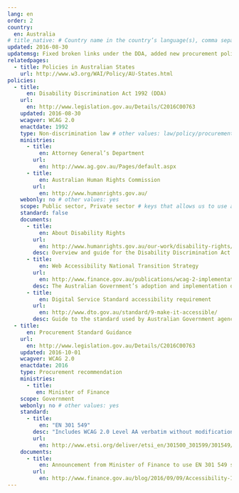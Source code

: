 ```yaml
---
lang: en
order: 2
country:
  en: Australia
# title_native: # Country name in the country’s language(s), comma separated. For Switzerland: Schweiz, Suisse, Svizzera, Svizra
updated: 2016-08-30
updatemsg: Fixed broken links under the DDA, added new procurement policy announced by the Minister of Finance.
relatedpages:
  - title: Policies in Australian States
    url: http://www.w3.org/WAI/Policy/AU-States.html
policies:
  - title:
      en: Disability Discrimination Act 1992 (DDA)
    url:
      en: http://www.legislation.gov.au/Details/C2016C00763
    updated: 2016-08-30
    wcagver: WCAG 2.0
    enactdate: 1992
    type: Non-discrimination law # other values: law/policy/procurement
    ministries:
      - title:
          en: Attorney General’s Department
        url:
          en: http://www.ag.gov.au/Pages/default.aspx
      - title:
          en: Australian Human Rights Commission
        url:
          en: http://www.humanrights.gov.au/
    webonly: no # other values: yes
    scope: Public sector, Private sector # keys that allows us to use any combination
    standard: false
    documents:
      - title:
          en: About Disability Rights
        url:
          en: http://www.humanrights.gov.au/our-work/disability-rights/about-disability-rights
        desc: Overview and guide for the Disability Discrimination Act
      - title:
          en: Web Accessibility National Transition Strategy
        url:
          en: http://www.finance.gov.au/publications/wcag-2-implementation/
        desc: The Australian Government’s adoption and implementation of Web content Accessibility Guidelines version 2.0 (WCAG 2.0) Level AA
      - title:
          en: Digital Service Standard accessibility requirement
        url:
          en: http://www.dto.gov.au/standard/9-make-it-accessible/
        desc: Guide to the standard used by Australian Government agencies for digital services.
  - title:
      en: Procurement Standard Guidance
    url:
      en: http://www.legislation.gov.au/Details/C2016C00763
    updated: 2016-10-01
    wcagver: WCAG 2.0
    enactdate: 2016
    type: Procurement recommendation
    ministries:
      - title:
         en: Minister of Finance
    scope: Government
    webonly: no # other values: yes
    standard:
      - title:
          en: "EN 301 549"
        desc: "Includes WCAG 2.0 Level AA verbatim without modifications for Web content, and WCAG 2.0 Level AA as interpreted by WCAG2ICT for non-Web documentation and software."
        url:
          en: http://www.etsi.org/deliver/etsi_en/301500_301599/301549/01.01.01_60/en_301549v010101p.pdf
    documents:
      - title:
          en: Announcement from Minister of Finance to use EN 301 549 standard as ICT procurement standard
        url:
          en: http://www.finance.gov.au/blog/2016/09/09/Accessibility-ICT-Procurement-Standard/
---
```

